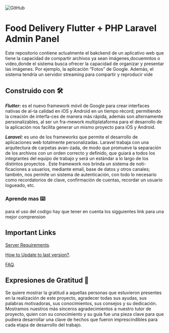 ![GitHub](https://img.shields.io/github/license/diyani/componente-react?color=red%20&logo=metro)
# Food Delivery Flutter + PHP Laravel Admin Panel

Este repositorio contiene actualmente el bakckend de un aplicativo web que tiene la capacidad de compartir archivos ya sean imágenes,docuemntos o video,donde el sistema busca  ofrecer la capacidad de organizar y presentar las imágenes. Por ejemplo, la aplicación “Fotos” de Google. Además, el sistema tendría un servidor streaming para compartir y reproducir vide

## Construido con 🛠️

 ***Flutter:*** es el nuevo framework móvil de Google para crear interfaces nativas de al-ta calidad en iOS y Android en un tiempo récord; permitiendo la creación de interfa-ces de manera más rápida, además son alternamente personalizables, al ser un fra-mework multiplataforma para el desarrollo de la aplicación nos facilita generar un mismo proyecto para iOS y Android.
 
 ***Laravel:*** es uno de los frameworks que permite el desarrollo de aplicaciones web totalmente personalizadas. Laravel trabaja con una arquitectura de carpetas avan-zada, de modo que promueve la separación de los archivos con un orden correcto y definido, que guiará a todos los integrantes del equipo de trabajo y será un estándar a lo largo de los distintos proyectos . Este framework nos brinda un sistema de noti-ficaciones a usuarios, mediante email, base de datos y otros canales; también, nos permite un sistema de autenticación, con todo lo necesario como recordatorios de clave, confirmación de cuentas, recordar un usuario logueado, etc.

### Aprende mas ⌨️
 para el uso del codigo hay que tener en cuenta los sigguientes link para una mejor comprension
 ## Important Links

 [Server Requirements](https://support.smartersvision.com/help-center/articles/3/4/3/introduction).
  
 [How to Update to last version?](https://support.smartersvision.com/help-center/articles/3/4/9/update).
 
 [FAQ](https://support.smartersvision.com/help-center/categories/6/laravel-application-faq).
 
 ## Expresiones de Gratitud 🎁

Se quiere mostrar la gratitud a aquellas personas que estuvieron presentes en la realización de este proyecto, agradecer todas sus ayudas, sus palabras motivadoras, sus conocimientos, sus consejos y su dedicación. 
Mostramos nuestros más sinceros agradecimientos a nuestro tutor de proyecto, quien con su conocimiento y su guía fue una pieza clave para que pudiera desarrollar una clave de hechos que fueron imprescindibles para cada etapa de desarrollo del trabajo.  
 

